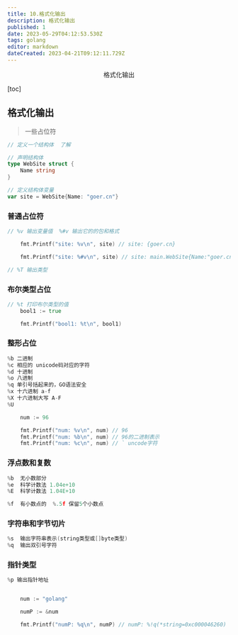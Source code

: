 ```yaml
---
title: 10.格式化输出
description: 格式化输出
published: 1
date: 2023-05-29T04:12:53.530Z
tags: golang
editor: markdown
dateCreated: 2023-04-21T09:12:11.729Z
---
```


<center>格式化输出</center>





[toc]







## 格式化输出

> 一些占位符

```go
// 定义一个结构体  了解

// 声明结构体
type WebSite struct {
	Name string
}

// 定义结构体变量
var site = WebSite{Name: "goer.cn"}
```



### 普通占位符

```go
// %v 输出变量值  %#v 输出它的的包和格式

	fmt.Printf("site: %v\n", site) // site: {goer.cn}

	fmt.Printf("site: %#v\n", site) // site: main.WebSite{Name:"goer.cn"}

// %T 输出类型
```



### 布尔类型占位

```go
// %t 打印布尔类型的值
	bool1 := true

	fmt.Printf("bool1: %t\n", bool1)
```



### 整形占位

```go
%b 二进制
%c 相应的 unicode码对应的字符
%d 十进制
%o 八进制
%q 单引号括起来的，GO语法安全
%x 十六进制 a-f
%X 十六进制大写 A-F
%U 

	num := 96

	fmt.Printf("num: %v\n", num) // 96
	fmt.Printf("num: %b\n", num) // 96的二进制表示
	fmt.Printf("num: %c\n", num) // ` uncode字符
```



### 浮点数和复数

```go
%b  无小数部分
%e  科学计数法 1.04e+10
%E  科学计数法 1.04E+10

%f  有小数点的  %.5f 保留5个小数点
```





### 字符串和字节切片

```go
%s  输出字符串表示(string类型或[]byte类型)
%q  输出双引号字符
```



### 指针类型

```go
%p 输出指针地址


	num := "golang"

	numP := &num

	fmt.Printf("numP: %q\n", numP) // numP: %!q(*string=0xc000046260)
```

